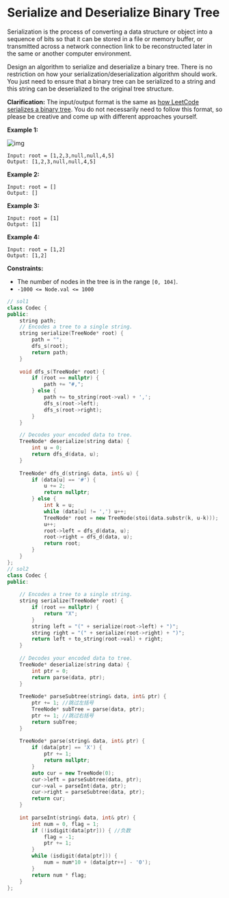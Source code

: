 # Serialize and Deserialize Binary Tree

Serialization is the process of converting a data structure or object into a sequence of bits so that it can be stored in a file or memory buffer, or transmitted across a network connection link to be reconstructed later in the same or another computer environment.

Design an algorithm to serialize and deserialize a binary tree. There is no restriction on how your serialization/deserialization algorithm should work. You just need to ensure that a binary tree can be serialized to a string and this string can be deserialized to the original tree structure.

**Clarification:** The input/output format is the same as [how LeetCode serializes a binary tree](https://leetcode.com/faq/#binary-tree). You do not necessarily need to follow this format, so please be creative and come up with different approaches yourself.

 

**Example 1:**

![img](https://assets.leetcode.com/uploads/2020/09/15/serdeser.jpg)

```
Input: root = [1,2,3,null,null,4,5]
Output: [1,2,3,null,null,4,5]
```

**Example 2:**

```
Input: root = []
Output: []
```

**Example 3:**

```
Input: root = [1]
Output: [1]
```

**Example 4:**

```
Input: root = [1,2]
Output: [1,2]
```

 

**Constraints:**

- The number of nodes in the tree is in the range `[0, 104]`.
- `-1000 <= Node.val <= 1000`

```c++
// sol1
class Codec {
public:
    string path;
    // Encodes a tree to a single string.
    string serialize(TreeNode* root) {
        path = "";
        dfs_s(root);
        return path;
    }
    
    void dfs_s(TreeNode* root) {
        if (root == nullptr) {
            path += "#,";
        } else {
            path += to_string(root->val) + ',';
            dfs_s(root->left);
            dfs_s(root->right);
        }
    }

    // Decodes your encoded data to tree.
    TreeNode* deserialize(string data) {
        int u = 0;
        return dfs_d(data, u);
    }
    
    TreeNode* dfs_d(string& data, int& u) {
        if (data[u] == '#') {
            u += 2;
            return nullptr;
        } else {
            int k = u;
            while (data[u] != ',') u++;
            TreeNode* root = new TreeNode(stoi(data.substr(k, u-k)));
            u++;
            root->left = dfs_d(data, u);
            root->right = dfs_d(data, u);
            return root;
        }
    }
};
// sol2
class Codec {
public:
    
    // Encodes a tree to a single string.
    string serialize(TreeNode* root) {
        if (root == nullptr) {
            return "X";
        }
        string left = "(" + serialize(root->left) + ")";
        string right = "(" + serialize(root->right) + ")";
        return left + to_string(root->val) + right;
    }
    
    // Decodes your encoded data to tree.
    TreeNode* deserialize(string data) {
        int ptr = 0;
        return parse(data, ptr);
    }
    
    TreeNode* parseSubtree(string& data, int& ptr) {
        ptr += 1; //跳过左括号
        TreeNode* subTree = parse(data, ptr);
        ptr += 1; //跳过右括号
        return subTree;
    }
    
    TreeNode* parse(string& data, int& ptr) {
        if (data[ptr] == 'X') {
            ptr += 1;
            return nullptr;
        }
        auto cur = new TreeNode(0);
        cur->left = parseSubtree(data, ptr);
        cur->val = parseInt(data, ptr);
        cur->right = parseSubtree(data, ptr);
        return cur;
    }
    
    int parseInt(string& data, int& ptr) {
        int num = 0, flag = 1;
        if (!isdigit(data[ptr])) { //负数
            flag = -1;
            ptr += 1;
        }
        while (isdigit(data[ptr])) {
            num = num*10 + (data[ptr++] - '0');
        }
        return num * flag;
    }
};
```

